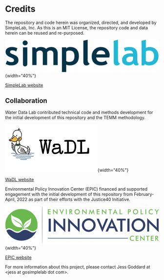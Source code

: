 # Credits

The repository and code herein was organized, directed, and developed by SimpleLab, Inc. As this is an MIT License, the repository code and data herein can be reused and re-purposed.

![](img/simplelab_logo.png){width="40%"}

[SimpleLab website](www.gosimplelab.com)

## Collaboration

Water Data Lab contributed technical code and methods development for the initial development of this repository and the TEMM methodology.


![](img/wadl_logo.jpg){width="40%"}

[WaDL website](https://www.waterdatalab.com/)

Environmental Policy Innovation Center (EPIC) financed and supported engagement with the initial development of this repository from February-April, 2022 as part of their efforts with the Justice40 Initiative.

![](img/epic_logo.png){width="40%"}

[EPIC website](https://www.policyinnovation.org/)

For more information about this project, please contact Jess Goddard at \<jess at gosimplelab dot com\>.
